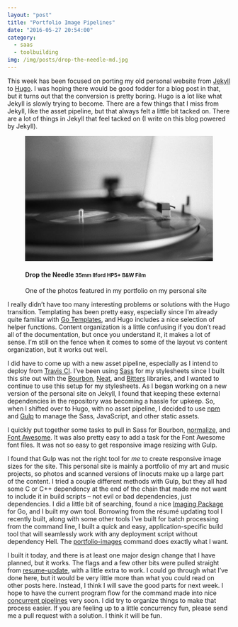 ```yaml
---
layout: "post"
title: "Portfolio Image Pipelines"
date: "2016-05-27 20:54:00"
category:
  - saas
  - toolbuilding
img: /img/posts/drop-the-needle-md.jpg
---
```


This week has been focused on porting my old personal website from
[Jekyll](https://jekyllrb.com/) to [Hugo](https://gohugo.io/). I was hoping
there would be good fodder for a blog post in that, but it turns out that
the conversion is pretty boring. Hugo is a lot like what Jekyll is slowly
trying to become. There are a few things that I miss from Jekyll, like the
asset pipeline, but that always felt a little bit tacked on. There are a lot
of things in Jekyll that feel tacked on (I write on this blog powered by
Jekyll).<!--more-->

<figure class="thumbnail">
  <img src="/img/posts/drop-the-needle-md.jpg" alt="Drop the Needle">
  <figcaption>
    <h4>Drop the Needle <small>35mm Ilford HP5+ B&amp;W Film</small></h4>
    <p>One of the photos featured in my portfolio on my personal site</p>
  </figcaption>
</figure>

I really didn’t have too many interesting problems or solutions with the Hugo
transition. Templating has been pretty easy, especially since I’m already
quite familiar with [Go Templates](https://golang.org/pkg/text/template), and
Hugo includes a nice selection of helper functions. Content organization is a
little confusing if you don’t read all of the documentation, but once you
understand it, it makes a lot of sense. I’m still on the fence when it comes
to some of the layout vs content organization, but it works out well.

I did have to come up with a new asset pipeline, especially as I intend to
deploy from [Travis CI](https://travis-ci.org/). I’ve been using
[Sass](http://sass-lang.com/) for my stylesheets since I built this site out
with the [Bourbon](http://bourbon.io), [Neat](http://neat.bourbon.io/), and
[Bitters](http://bitters.bourbon.io/) libraries, and I wanted to continue to
use this setup for my stylesheets. As I began working on a new version of the
personal site on Jekyll, I found that keeping these external dependencies in
the repository was becoming a hassle for upkeep. So, when I shifted over to
Hugo, with no asset pipeline, I decided to use [npm](https://www.npmjs.com/)
and [Gulp](http://gulpjs.com/) to manage the Sass, JavaScript, and other
static assets.

I quickly put together some tasks to pull in Sass for Bourbon,
[normalize](http://necolas.github.io/normalize.css/), and
[Font Awesome](http://fontawesome.io/). It was also pretty easy to add a task
for the Font Awesome font files. It was not so easy to get responsive image
resizing with Gulp.

I found that Gulp was not the right tool for *me* to create responsive image
sizes for the site. This personal site is mainly a portfolio of my art and music
projects, so photos and scanned versions of linocuts make up a large part of the
content. I tried a couple different methods with Gulp, but they all had some C
or C++ dependency at the end of the chain that made me not want to include it in
build scripts – not evil or bad dependencies, just dependencies. I did a little
bit of searching, found a nice
[Imaging Package](https://github.com/disintegration/imaging) for Go, and I built
my own tool. Borrowing from the résumé updating tool I recently built, along
with some other tools I’ve built for batch processing from the command line, I
built a quick and easy, application-specific build tool that will seamlessly
work with any deployment script without dependency Hell. The
[portfolio-images](https://github.com/jessecarl/portfolio-images) command does
exactly what I want.

I built it today, and there is at least one major design change that I have
planned, but it works. The flags and a few other bits were pulled straight
from [resume-update](https://github.com/jessecarl/resume/cmd/resume-update),
with a little extra to work. I could go through what I’ve done here, but it
would be very little more than what you could read on other posts here.
Instead, I think I will save the good parts for next week. I hope to have
the current program flow for the command made into nice
[concurrent pipelines](https://blog.golang.org/pipelines) very soon. I did
try to organize things to make that process easier. If you are feeling up
to a little concurrency fun, please send me a pull request with a solution.
I think it will be fun.
